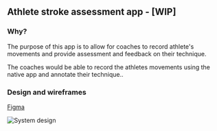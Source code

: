 ## Athlete stroke assessment app - [WIP]

### Why?

The purpose of this app is to allow for coaches to record athlete's movements and provide assessment and feedback on their technique.

The coaches would be able to record the athletes movements using the native app and annotate their technique..

### Design and wireframes

[Figma](https://www.figma.com/file/NNBhPR1GoRkvuvcgLSjSA0/movement-assessment-tool?node-id=0%3A1)

![System design]()
